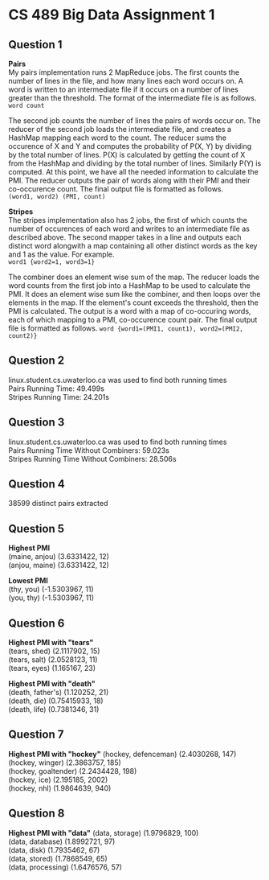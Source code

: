 CS 489 Big Data Assignment 1
============================

Question 1
----------
**Pairs**  
My pairs implementation runs 2 MapReduce jobs. The first counts the number of lines in the file, and how many lines each word occurs on. A word is written to an intermediate file if it occurs on a number of lines greater than the threshold. The format of the intermediate file is as follows.  
`word count  `

The second job counts the number of lines the pairs of words occur on. The reducer of the second job loads the intermediate file, and creates a HashMap mapping each word to the count. The reducer sums the occurence of X and Y and computes the probability of P(X, Y) by dividing by the total number of lines. P(X) is calculated by getting the count of X from the HashMap and dividing by the total number of lines. Similarly P(Y) is computed. At this point, we have all the needed information to calculate the PMI. The reducer outputs the pair of words along with their PMI and their co-occurence count. The final output file is formatted as follows.  
`(word1, word2) (PMI, count)`  


**Stripes**  
The stripes implementation also has 2 jobs, the first of which counts the number of occurences of each word and writes to an intermediate file as described above. The second mapper takes in a line and outputs each distinct word alongwith a map containing all other distinct words as the key and 1 as the value. For example.  
`word1 {word2=1, word3=1}`

The combiner does an element wise sum of the map. The reducer loads the word counts from the first job into a HashMap to be used to calculate the PMI. It does an element wise sum like the combiner, and then loops over the elements in the map. If the element's count exceeds the threshold, then the PMI is calculated. The output is a word with a map of co-occuring words, each of which mapping to a PMI, co-occurence count pair. The final output file is formatted as follows. 
`word {word1=(PMI1, count1), word2=(PMI2, count2)}` 


Question 2
----------
linux.student.cs.uwaterloo.ca was used to find both running times  
Pairs Running Time: 49.499s  
Stripes Running Time: 24.201s  


Question 3
----------
linux.student.cs.uwaterloo.ca was used to find both running times  
Pairs Running Time Without Combiners: 59.023s  
Stripes Running Time Without Combiners: 28.506s  


Question 4
----------
38599 distinct pairs extracted


Question 5
----------
**Highest PMI**  
(maine, anjou)	(3.6331422, 12)  
(anjou, maine)	(3.6331422, 12)  

**Lowest PMI**  
(thy, you)	(-1.5303967, 11)  
(you, thy)	(-1.5303967, 11)  

Question 6
----------
**Highest PMI with "tears"**  
(tears, shed)	(2.1117902, 15)  
(tears, salt)	(2.0528123, 11)  
(tears, eyes)	(1.165167, 23)  

**Highest PMI with "death"**  
(death, father's)	(1.120252, 21)  
(death, die)	(0.75415933, 18)  
(death, life)	(0.7381346, 31)  


Question 7
----------
**Highest PMI with "hockey"**
(hockey, defenceman)	(2.4030268, 147)  
(hockey, winger)	(2.3863757, 185)  
(hockey, goaltender)	(2.2434428, 198)  
(hockey, ice)	(2.195185, 2002)  
(hockey, nhl)	(1.9864639, 940)  


Question 8
----------
**Highest PMI with "data"**
(data, storage)	(1.9796829, 100)  
(data, database)	(1.8992721, 97)  
(data, disk)	(1.7935462, 67)  
(data, stored)	(1.7868549, 65)  
(data, processing)	(1.6476576, 57)  
